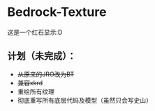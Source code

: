 # Bedrock-Texture
这是一个红石显示:D  

## 计划（未完成）：
- ~~从原来的JRO改为BT~~
- ~~兼容xkrd~~
- 重绘所有纹理
- 彻底重写所有底层代码及模型（虽然只会写史山）
